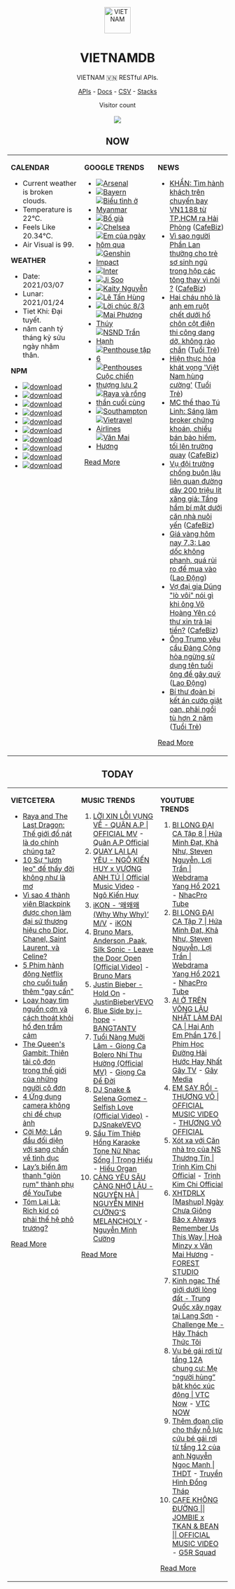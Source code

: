 <p align="center"><img src="https://raw.githubusercontent.com/vietnamdb/vietnamdb/master/images/profile/avatar.png" alt="VIETNAM" height="60"/></p>
<h1 align="center">VIETNAMDB</h1>
<p align="center">VIETNAM 🇻🇳 RESTful APIs.</p>
<p align="center">
  <a href="https://vietnamdb.herokuapp.com/api">APIs</a> -
  <a href="https://vietnamdb.herokuapp.com/docs">Docs</a> -
  <a href="https://github.com/vietnamdb/vietnamdb/tree/master/docs">CSV</a> -
  <a href="https://github.com/vietnamdb/vietnamdb/tree/master/docs/stacks">Stacks</a>
</p>
<p align="center"> 
  Visitor count<br><br>
  <img src="https://profile-counter.glitch.me/vietnamdb/count.svg" />
</p>


<h2 align="center">NOW</h2>

<table style="width:100%"><tbody style="width:100%"><tr><td valign="top" width="33%">

**CALENDAR**

- Current weather is broken clouds.
- Temperature is 22°C.
- Feels Like 20.34°C.
- Air Visual is 99.

**WEATHER**

- Date: 2021/03/07
- Lunar: 2021/01/24
- Tiet Khi: Đại tuyết.
- năm canh tý tháng kỷ sửu ngày nhâm thân.

**NPM**

- [![download](https://img.shields.io/npm/dm/giaohangnhanh.svg?style=flat-square&label=giaohangnhanh&color=red)](https://www.npmjs.com/package/giaohangnhanh)
- [![download](https://img.shields.io/npm/dm/onepay.svg?style=flat-square&label=onepay&color=red)](https://www.npmjs.com/package/onepay)
- [![download](https://img.shields.io/npm/dm/vietcetera.svg?style=flat-square&label=vietcetera&color=red)](https://www.npmjs.com/package/vietcetera)
- [![download](https://img.shields.io/npm/dm/vietnambanks.svg?style=flat-square&label=vietnambanks&color=red)](https://www.npmjs.com/package/vietnambanks)
- [![download](https://img.shields.io/npm/dm/vietnamgovernment.svg?style=flat-square&label=vietnamgovernment&color=red)](https://www.npmjs.com/package/vietnamgovernment)
- [![download](https://img.shields.io/npm/dm/vietnamnews.svg?style=flat-square&label=vietnamnews&color=red)](https://www.npmjs.com/package/vietnamnews)
- [![download](https://img.shields.io/npm/dm/vnapis.svg?style=flat-square&label=vnapis&color=red)](https://www.npmjs.com/package/vnapis)
- [![download](https://img.shields.io/npm/dm/vnpay.svg?style=flat-square&label=vnpay&color=red)](https://www.npmjs.com/package/vnpay)
- [![download](https://img.shields.io/npm/dm/vtcpay.svg?style=flat-square&label=vtcpay&color=red)](https://www.npmjs.com/package/vtcpay)
- [![download](https://img.shields.io/npm/dm/zalopay.svg?style=flat-square&label=zalopay&color=red)](https://www.npmjs.com/package/zalopay)

</td><td valign="top" width="33%">

**GOOGLE TRENDS**

- [![Arsenal](https://img.shields.io/static/v1?label=Arsenal&message=google&color=red&style=flat-square)](https://www.google.com/search?q=Arsenal)
- [![Bayern](https://img.shields.io/static/v1?label=Bayern&message=google&color=red&style=flat-square)](https://www.google.com/search?q=Bayern)
- [![Biểu tình ở Myanmar](https://img.shields.io/static/v1?label=Bi%E1%BB%83u%20t%C3%ACnh%20%E1%BB%9F%20Myanmar&message=google&color=red&style=flat-square)](https://www.google.com/search?q=Bi%E1%BB%83u%20t%C3%ACnh%20%E1%BB%9F%20Myanmar)
- [![Bố già](https://img.shields.io/static/v1?label=B%E1%BB%91%20gi%C3%A0&message=google&color=red&style=flat-square)](https://www.google.com/search?q=B%E1%BB%91%20gi%C3%A0)
- [![Chelsea](https://img.shields.io/static/v1?label=Chelsea&message=google&color=red&style=flat-square)](https://www.google.com/search?q=Chelsea)
- [![Em của ngày hôm qua](https://img.shields.io/static/v1?label=Em%20c%E1%BB%A7a%20ng%C3%A0y%20h%C3%B4m%20qua&message=google&color=red&style=flat-square)](https://www.google.com/search?q=Em%20c%E1%BB%A7a%20ng%C3%A0y%20h%C3%B4m%20qua)
- [![Genshin Impact](https://img.shields.io/static/v1?label=Genshin%20Impact&message=google&color=red&style=flat-square)](https://www.google.com/search?q=Genshin%20Impact)
- [![Inter](https://img.shields.io/static/v1?label=Inter&message=google&color=red&style=flat-square)](https://www.google.com/search?q=Inter)
- [![Ji Soo](https://img.shields.io/static/v1?label=Ji%20Soo&message=google&color=red&style=flat-square)](https://www.google.com/search?q=Ji%20Soo)
- [![Kaity Nguyễn](https://img.shields.io/static/v1?label=Kaity%20Nguy%E1%BB%85n&message=google&color=red&style=flat-square)](https://www.google.com/search?q=Kaity%20Nguy%E1%BB%85n)
- [![Lê Tấn Hùng](https://img.shields.io/static/v1?label=L%C3%AA%20T%E1%BA%A5n%20H%C3%B9ng&message=google&color=red&style=flat-square)](https://www.google.com/search?q=L%C3%AA%20T%E1%BA%A5n%20H%C3%B9ng)
- [![Lời chúc 8/3](https://img.shields.io/static/v1?label=L%E1%BB%9Di%20ch%C3%BAc%208/3&message=google&color=red&style=flat-square)](https://www.google.com/search?q=L%E1%BB%9Di%20ch%C3%BAc%208/3)
- [![Mai Phương Thúy](https://img.shields.io/static/v1?label=Mai%20Ph%C6%B0%C6%A1ng%20Th%C3%BAy&message=google&color=red&style=flat-square)](https://www.google.com/search?q=Mai%20Ph%C6%B0%C6%A1ng%20Th%C3%BAy)
- [![NSND Trần Hạnh](https://img.shields.io/static/v1?label=NSND%20Tr%E1%BA%A7n%20H%E1%BA%A1nh&message=google&color=red&style=flat-square)](https://www.google.com/search?q=NSND%20Tr%E1%BA%A7n%20H%E1%BA%A1nh)
- [![Penthouse tập 6](https://img.shields.io/static/v1?label=Penthouse%20t%E1%BA%ADp%206&message=google&color=red&style=flat-square)](https://www.google.com/search?q=Penthouse%20t%E1%BA%ADp%206)
- [![Penthouses Cuộc chiến thượng lưu 2](https://img.shields.io/static/v1?label=Penthouses%20Cu%E1%BB%99c%20chi%E1%BA%BFn%20th%C6%B0%E1%BB%A3ng%20l%C6%B0u%202&message=google&color=red&style=flat-square)](https://www.google.com/search?q=Penthouses%20Cu%E1%BB%99c%20chi%E1%BA%BFn%20th%C6%B0%E1%BB%A3ng%20l%C6%B0u%202)
- [![Raya và rồng thần cuối cùng](https://img.shields.io/static/v1?label=Raya%20v%C3%A0%20r%E1%BB%93ng%20th%E1%BA%A7n%20cu%E1%BB%91i%20c%C3%B9ng&message=google&color=red&style=flat-square)](https://www.google.com/search?q=Raya%20v%C3%A0%20r%E1%BB%93ng%20th%E1%BA%A7n%20cu%E1%BB%91i%20c%C3%B9ng)
- [![Southampton](https://img.shields.io/static/v1?label=Southampton&message=google&color=red&style=flat-square)](https://www.google.com/search?q=Southampton)
- [![Vietravel Airlines](https://img.shields.io/static/v1?label=Vietravel%20Airlines&message=google&color=red&style=flat-square)](https://www.google.com/search?q=Vietravel%20Airlines)
- [![Văn Mai Hương](https://img.shields.io/static/v1?label=V%C4%83n%20Mai%20H%C6%B0%C6%A1ng&message=google&color=red&style=flat-square)](https://www.google.com/search?q=V%C4%83n%20Mai%20H%C6%B0%C6%A1ng)

[Read More](https://trends.google.com/trends/?geo=VN)

</td><td valign="top" width="33%">

**NEWS**

- [KHẨN: Tìm hành khách trên chuyến bay VN1188 từ TP.HCM ra Hải Phòng](https://cafebiz.vn/khan-tim-hanh-khach-tren-chuyen-bay-vn1188-tu-tphcm-ra-hai-phong-20210307084843326.chn) ([CafeBiz](https://cafebiz.vn))
- [Vì sao người Phần Lan thường cho trẻ sơ sinh ngủ trong hộp các tông thay vì nôi ?](https://cafebiz.vn/vi-sao-nguoi-phan-lan-thuong-cho-tre-so-sinh-ngu-trong-hop-cac-tong-thay-vi-noi--20210305150857715.chn) ([CafeBiz](https://cafebiz.vn))
- [Hai cháu nhỏ là anh em ruột chết dưới hố chôn cột điện thi công dang dở, không rào chắn](https://tuoitre.vn/hai-chau-nho-la-anh-em-ruot-chet-duoi-ho-chon-cot-dien-thi-cong-dang-do-khong-rao-chan-20210307080955594.htm) ([Tuổi Trẻ](https://tuoitre.vn))
- [Hiện thực hóa khát vọng 'Việt Nam hùng cường'](https://tuoitre.vn/hien-thuc-hoa-khat-vong-viet-nam-hung-cuong-20210307084431243.htm) ([Tuổi Trẻ](https://tuoitre.vn))
- [MC thể thao Tú Linh: Sáng làm broker chứng khoán, chiều bán bảo hiểm, tối lên trường quay](https://cafebiz.vn/mc-the-thao-tu-linh-sang-lam-broker-chung-khoan-chieu-ban-bao-hiem-toi-len-truong-quay-20210307085103799.chn) ([CafeBiz](https://cafebiz.vn))
- [Vụ đội trưởng chống buôn lậu liên quan đường dây 200 triệu lít xăng giả: Tầng hầm bí mật dưới căn nhà nuôi yến](https://cafebiz.vn/vu-doi-truong-chong-buon-lau-lien-quan-duong-day-200-trieu-lit-xang-gia-tang-ham-bi-mat-duoi-can-nha-nuoi-yen-20210307081357164.chn) ([CafeBiz](https://cafebiz.vn))
- [Giá vàng hôm nay 7.3: Lao dốc không phanh, quá rủi ro để mua vào](https://laodong.vn/tien-te-dau-tu/gia-vang-hom-nay-73-lao-doc-khong-phanh-qua-rui-ro-de-mua-vao-886494.ldo) ([Lao Động](https://laodong.vn))
- [Vợ đại gia Dũng "lò vôi" nói gì khi ông Võ Hoàng Yên có thư xin trả lại tiền?](https://cafebiz.vn/vo-dai-gia-dung-lo-voi-noi-gi-khi-ong-vo-hoang-yen-co-thu-xin-tra-lai-tien-20210307081705128.chn) ([CafeBiz](https://cafebiz.vn))
- [Ông Trump yêu cầu Đảng Cộng hòa ngừng sử dụng tên tuổi ông để gây quỹ](https://laodong.vn/the-gioi/ong-trump-yeu-cau-dang-cong-hoa-ngung-su-dung-ten-tuoi-ong-de-gay-quy-886505.ldo) ([Lao Động](https://laodong.vn))
- [Bí thư đoàn bị kết án cướp giật oan, phải ngồi tù hơn 2 năm](https://tuoitre.vn/bi-thu-doan-bi-ket-an-cuop-giat-oan-phai-ngoi-tu-hon-2-nam-20210307081128945.htm) ([Tuổi Trẻ](https://tuoitre.vn))

[Read More](docs/news/README.md)

</td></tr></tbody></table>

<h2 align="center">TODAY</h2>

<table style="width:100%"><tbody style="width:100%"><tr><td valign="top" width="33%">

**VIETCETERA**

- [Raya and The Last Dragon: Thế giới đổ nát là do chính chúng ta?](https://vietcetera.com/vn/raya-and-the-last-dragon-the-gioi-do-nat-la-do-chinh-chung-ta)
- [10 Sự "lươn lẹo" để thấy đời không như là mơ](https://vietcetera.com/vn/10-kieu-luon-leo-de-thay-doi-khong-nhu-la-mo)
- [Vì sao 4 thành viên Blackpink được chọn làm đại sứ thương hiệu cho Dior, Chanel, Saint Laurent, và Celine? ](https://vietcetera.com/vn/cac-hang-thoi-trang-chon-ai-trong-blackpink-lam-dai-su-thuong-hieu)
- [5 Phim hành động Netflix cho cuối tuần thêm "gay cấn"](https://vietcetera.com/vn/5-phim-hanh-dong-netflix-cho-cuoi-tuan-them-gay-can)
- [Loay hoay tìm nguồn cơn và cách thoát khỏi hố đen trầm cảm](https://vietcetera.com/vn/loay-hoay-tim-nguon-con-va-cach-thoat-khoi-ho-den-tram-cam)
- [The Queen's Gambit: Thiên tài cô đơn trong thế giới của những người cô đơn](https://vietcetera.com/vn/the-queens-gambit-thien-tai-co-don-trong-the-gioi-cua-nhung-nguoi-co-don)
- [4 Ứng dụng camera không chỉ để chụp ảnh](https://vietcetera.com/vn/4-ung-dung-dung-camera-khong-chi-de-song-ao)
- [Cởi Mở: Lần đầu đối diện với sang chấn về tình dục](https://vietcetera.com/vn/lan-dau-doi-dien-voi-sang-chan-ve-tinh-duc)
- [Lay’s biến âm thanh "giòn rụm" thành phụ đề YouTube ](https://vietcetera.com/vn/lays-bien-am-thanh-gion-rum-thanh-phu-de-youtube)
- [Tóm Lại Là: Rich kid có phải thế hệ phô trương?](https://vietcetera.com/vn/tom-lai-la-rich-kid-la-the-he-pho-truong)

[Read More](https://vietcetera.com/)

</td><td valign="top" width="33%">

**MUSIC TRENDS**

01. [LỜI XIN LỖI VỤNG VỀ - QUÂN A.P | OFFICIAL MV](https://www.youtube.com/watch?v=LhTwcqI71n0) - [Quân A.P Official](https://www.youtube.com/channel/UCXKnIgvBwPV6G-uT7gBXhcA)
02. [QUAY LẠI LẠI YÊU - NGÔ KIẾN HUY x VƯƠNG ANH TÚ | Official Music Video](https://www.youtube.com/watch?v=93WhpRfkkBk) - [Ngô Kiến Huy](https://www.youtube.com/channel/UCNN7Q7sx5lsivqDf22I7Itw)
03. [iKON - ‘왜왜왜 (Why Why Why)’ M/V](https://www.youtube.com/watch?v=DslHQto2V7I) - [iKON](https://www.youtube.com/channel/UCWxCyZibDIWIrGIgP25mbfw)
04. [Bruno Mars, Anderson .Paak, Silk Sonic - Leave the Door Open [Official Video]](https://www.youtube.com/watch?v=adLGHcj_fmA) - [Bruno Mars](https://www.youtube.com/channel/UCoUM-UJ7rirJYP8CQ0EIaHA)
05. [Justin Bieber - Hold On](https://www.youtube.com/watch?v=LWeiydKl0mU) - [JustinBieberVEVO](https://www.youtube.com/channel/UCHkj014U2CQ2Nv0UZeYpE_A)
06. [Blue Side by j-hope](https://www.youtube.com/watch?v=OZD_EU_hMUQ) - [BANGTANTV](https://www.youtube.com/channel/UCLkAepWjdylmXSltofFvsYQ)
07. [Tuổi Nàng Mười Lăm - Giọng Ca Bolero Nhí Thu Hường (Official MV)](https://www.youtube.com/watch?v=qodYHeNYvtk) - [Giọng Ca Để Đời](https://www.youtube.com/channel/UCwZ2ZaFfTusqV_MGMHUnEsg)
08. [DJ Snake & Selena Gomez - Selfish Love (Official Video)](https://www.youtube.com/watch?v=gQG_2O9Bu6c) - [DJSnakeVEVO](https://www.youtube.com/channel/UCGkSXL5saM8y3VvJD_PdMFQ)
09. [Sầu Tím Thiệp Hồng Karaoke Tone Nữ Nhạc Sống | Trọng Hiếu](https://www.youtube.com/watch?v=BRMjeHz412Q) - [Hiếu Organ](https://www.youtube.com/channel/UCWEYgC77_ZlbDxStQyzOwfA)
10. [CÀNG YÊU SÂU CÀNG NHỚ LÂU - NGUYÊN HÀ | NGUYỄN MINH CƯỜNG'S MELANCHOLY](https://www.youtube.com/watch?v=P2ZORWGTCZc) - [Nguyễn Minh Cường](https://www.youtube.com/channel/UChi9IcbxMM0iYSMGQ1AIyhg)

[Read More](https://www.youtube.com/feed/trending?bp=4gIuCggvbS8wNHJsZhIiUExGZ3F1TG5MNTlhbW42X05FZFc5TGswZDdXZWVST0Q2VA%3D%3D)

</td><td valign="top" width="33%">

**YOUTUBE TRENDS**

01. [BI LONG ĐẠI CA Tập 8 | Hứa Minh Đạt, Khả Như, Steven Nguyễn, Lợi Trần | Webdrama Yang Hồ 2021](https://www.youtube.com/watch?v=UXa992qrMv0) - [NhacPro Tube](https://www.youtube.com/channel/UCBZjBKNMZoFih4ubdiIDWLw)
02. [BI LONG ĐẠI CA Tập 7 | Hứa Minh Đạt, Khả Như, Steven Nguyễn, Lợi Trần | Webdrama Yang Hồ 2021](https://www.youtube.com/watch?v=t_93XyujFLg) - [NhacPro Tube](https://www.youtube.com/channel/UCBZjBKNMZoFih4ubdiIDWLw)
03. [AI Ở TRÊN VÕNG LÂU NHẤT LÀM ĐẠI CA | Hai Anh Em Phần 176 | Phim Học Đường Hài Hước Hay Nhất Gãy TV](https://www.youtube.com/watch?v=1jTlsqadb9M) - [Gãy Media](https://www.youtube.com/channel/UCTp_WPPxWCjdlXK9kqzxm0A)
04. [EM SAY RỒI - THƯƠNG VÕ | OFFICIAL MUSIC VIDEO](https://www.youtube.com/watch?v=h4k1OMjLrUQ) - [THƯƠNG VÕ OFFICIAL](https://www.youtube.com/channel/UCSCSop9yGxDHz0kuyCKwUhQ)
05. [Xót xa với Căn nhà trọ của NS Thương Tín | Trịnh Kim Chi Official](https://www.youtube.com/watch?v=f4tB1LJSgLw) - [Trịnh Kim Chi Official](https://www.youtube.com/channel/UCGEkSDuWgWwRZVZfi3gP1pw)
06. [XHTDRLX [Mashup] Ngày Chưa Giông Bão x Always Remember Us This Way | Hoà Minzy x Văn Mai Hương](https://www.youtube.com/watch?v=qiI4XNUoiyg) - [FOREST STUDIO](https://www.youtube.com/channel/UCTOWyiIkPEqyh_2O-ArJR5w)
07. [Kinh ngạc Thế giới dưới lòng đất - Trung Quốc xây ngay tại Lạng Sơn](https://www.youtube.com/watch?v=mpuudi8AMIU) - [Challenge Me - Hãy Thách Thức Tôi](https://www.youtube.com/channel/UCkG3QIDOyl6HF7EYudJ3JJg)
08. [Vụ bé gái rơi từ tầng 12A chung cư: Mẹ “người hùng” bật khóc xúc động | VTC Now](https://www.youtube.com/watch?v=LmwjBu-WBgQ) - [VTC NOW](https://www.youtube.com/channel/UCL9-pEHNBs3N4r2bMoXdLJA)
09. [Thêm đoạn clip cho thấy nỗ lực cứu bé gái rơi từ tầng 12 của anh Nguyễn Ngọc Mạnh | THDT](https://www.youtube.com/watch?v=YPe9q--jnEY) - [Truyền Hình Đồng Tháp](https://www.youtube.com/channel/UCDIl_FogyBJAUI3QVyLet8w)
10. [CAFE KHÔNG ĐƯỜNG || JOMBIE x TKAN & BEAN || OFFICIAL MUSIC VIDEO](https://www.youtube.com/watch?v=LImkI9UvJCY) - [G5R Squad](https://www.youtube.com/channel/UCqamjdcGALEjPreSrxwK9IQ)

[Read More](https://www.youtube.com/feed/trending)

</td></tr></tbody></table>
